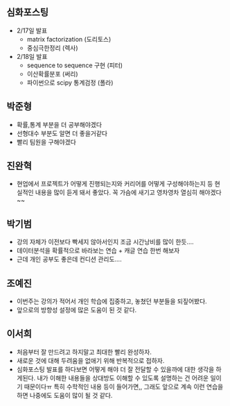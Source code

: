 ﻿## 심화포스팅 
- 2/17일 발표
	- matrix factorization (도리토스) 
	- 중심극한정리 (렉사) 
- 2/18일 발표
	- sequence to sequence 구현 (피터)
	- 이산확률분포 (써리)
	- 파이썬으로 scipy 통계검정 (폴라)

## 박준형
- 확률,통계 부분을 더 공부해야겠다
- 선형대수 부분도 알면 더 좋을거같다
- 빨리 팀원을 구해야겠다
## 진완혁
- 현업에서 프로젝트가 어떻게 진행되는지와 커리어를 어떻게 구성해야하는지 등 현실적인 내용을 많이 듣게 돼서 좋았다. 꼭 가슴에 새기고 영차영차 열심히 해야겠다~~
## 박기범
- 강의 자체가 이전보다 빡세지 않아서인지 조금 시간낭비를 많이 한듯….
- 데이터분석을 확률적으로 바라보는 연습 + 캐글 연습 한번 해보자
- 근데 개인 공부도 좋은데 컨디션 관리도….
## 조예진
- 이번주는 강의가 적어서 개인 학습에 집중하고, 놓쳤던 부분들을 되짚어봤다. 
- 앞으로의 방향성 설정에 많은 도움이 된 것 같다.
## 이서희
- 처음부터 잘 만드려고 하지말고 최대한 빨리 완성하자.
- 새로운 것에 대해 두려움을 없애기 위해 반복적으로 접하자. 
- 심화포스팅 발표를 하다보면 어떻게 해야 더 잘 전달할 수 있을까에 대한 생각을 하게된다. 내가 이해한 내용들을 상대방도 이해할 수 있도록 설명하는 건 어려운 일이기 때문이다ㅠ 특히 수학적인 내용 등이 들어가면,, 그래도 앞으로 계속 이런 연습을 하면 나중에도 도움이 많이 될 것 같다. 
